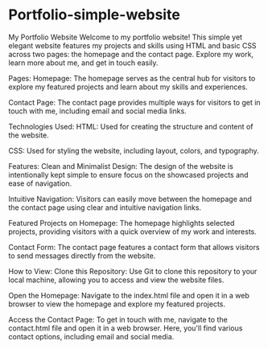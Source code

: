 # Portfolio-simple-website
My Portfolio Website
Welcome to my portfolio website! This simple yet elegant website features my projects and skills using HTML and basic CSS across two pages: the homepage and the contact page. Explore my work, learn more about me, and get in touch easily.

Pages:
Homepage: The homepage serves as the central hub for visitors to explore my featured projects and learn about my skills and experiences.

Contact Page: The contact page provides multiple ways for visitors to get in touch with me, including email and social media links.

Technologies Used:
HTML: Used for creating the structure and content of the website.

CSS: Used for styling the website, including layout, colors, and typography.

Features:
Clean and Minimalist Design: The design of the website is intentionally kept simple to ensure focus on the showcased projects and ease of navigation.

Intuitive Navigation: Visitors can easily move between the homepage and the contact page using clear and intuitive navigation links.

Featured Projects on Homepage: The homepage highlights selected projects, providing visitors with a quick overview of my work and interests.

Contact Form: The contact page features a contact form that allows visitors to send messages directly from the website.

How to View:
Clone this Repository: Use Git to clone this repository to your local machine, allowing you to access and view the website files.

Open the Homepage: Navigate to the index.html file and open it in a web browser to view the homepage and explore my featured projects.

Access the Contact Page: To get in touch with me, navigate to the contact.html file and open it in a web browser. Here, you'll find various contact options, including email and social media.


